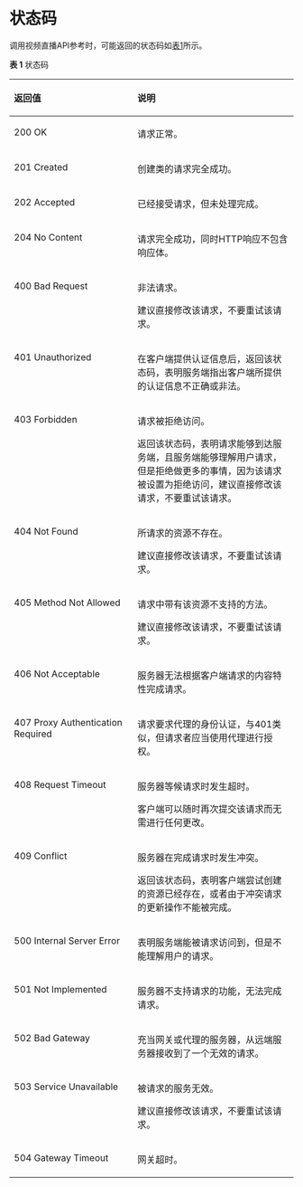 # 状态码<a name="live_03_0021"></a>

调用视频直播API参考时，可能返回的状态码如[表1](#zh-cn_topic_0171576030_zh-cn_topic_0170279165_table3959771693230)所示。

**表 1**  状态码

<a name="zh-cn_topic_0171576030_zh-cn_topic_0170279165_table3959771693230"></a>
<table><thead align="left"><tr id="zh-cn_topic_0171576030_zh-cn_topic_0171781603_zh-cn_topic_0171455008_zh-cn_topic_0170279165_row6565970193230"><th class="cellrowborder" valign="top" width="43.43%" id="mcps1.2.3.1.1"><p id="zh-cn_topic_0171576030_zh-cn_topic_0171781603_zh-cn_topic_0171455008_zh-cn_topic_0170279165_p1683558093230"><a name="zh-cn_topic_0171576030_zh-cn_topic_0171781603_zh-cn_topic_0171455008_zh-cn_topic_0170279165_p1683558093230"></a><a name="zh-cn_topic_0171576030_zh-cn_topic_0171781603_zh-cn_topic_0171455008_zh-cn_topic_0170279165_p1683558093230"></a>返回值</p>
</th>
<th class="cellrowborder" valign="top" width="56.57%" id="mcps1.2.3.1.2"><p id="zh-cn_topic_0171576030_zh-cn_topic_0171781603_zh-cn_topic_0171455008_zh-cn_topic_0170279165_p2150476893230"><a name="zh-cn_topic_0171576030_zh-cn_topic_0171781603_zh-cn_topic_0171455008_zh-cn_topic_0170279165_p2150476893230"></a><a name="zh-cn_topic_0171576030_zh-cn_topic_0171781603_zh-cn_topic_0171455008_zh-cn_topic_0170279165_p2150476893230"></a>说明</p>
</th>
</tr>
</thead>
<tbody><tr id="zh-cn_topic_0171576030_zh-cn_topic_0171781603_zh-cn_topic_0171455008_zh-cn_topic_0170279165_row37203442205431"><td class="cellrowborder" valign="top" width="43.43%" headers="mcps1.2.3.1.1 "><p id="zh-cn_topic_0171576030_zh-cn_topic_0171781603_zh-cn_topic_0171455008_zh-cn_topic_0170279165_p60688829205431"><a name="zh-cn_topic_0171576030_zh-cn_topic_0171781603_zh-cn_topic_0171455008_zh-cn_topic_0170279165_p60688829205431"></a><a name="zh-cn_topic_0171576030_zh-cn_topic_0171781603_zh-cn_topic_0171455008_zh-cn_topic_0170279165_p60688829205431"></a>200 OK</p>
</td>
<td class="cellrowborder" valign="top" width="56.57%" headers="mcps1.2.3.1.2 "><p id="zh-cn_topic_0171576030_zh-cn_topic_0171781603_zh-cn_topic_0171455008_zh-cn_topic_0170279165_p32151471205534"><a name="zh-cn_topic_0171576030_zh-cn_topic_0171781603_zh-cn_topic_0171455008_zh-cn_topic_0170279165_p32151471205534"></a><a name="zh-cn_topic_0171576030_zh-cn_topic_0171781603_zh-cn_topic_0171455008_zh-cn_topic_0170279165_p32151471205534"></a>请求正常。</p>
</td>
</tr>
<tr id="zh-cn_topic_0171576030_zh-cn_topic_0171781603_zh-cn_topic_0171455008_row67486913112"><td class="cellrowborder" valign="top" width="43.43%" headers="mcps1.2.3.1.1 "><p id="zh-cn_topic_0171576030_zh-cn_topic_0171781603_zh-cn_topic_0171455008_p470142172518"><a name="zh-cn_topic_0171576030_zh-cn_topic_0171781603_zh-cn_topic_0171455008_p470142172518"></a><a name="zh-cn_topic_0171576030_zh-cn_topic_0171781603_zh-cn_topic_0171455008_p470142172518"></a>201 Created</p>
</td>
<td class="cellrowborder" valign="top" width="56.57%" headers="mcps1.2.3.1.2 "><p id="zh-cn_topic_0171576030_zh-cn_topic_0171781603_zh-cn_topic_0171455008_p124821815161819"><a name="zh-cn_topic_0171576030_zh-cn_topic_0171781603_zh-cn_topic_0171455008_p124821815161819"></a><a name="zh-cn_topic_0171576030_zh-cn_topic_0171781603_zh-cn_topic_0171455008_p124821815161819"></a>创建类的请求完全成功。</p>
</td>
</tr>
<tr id="zh-cn_topic_0171576030_zh-cn_topic_0171781603_zh-cn_topic_0171455008_row725134131217"><td class="cellrowborder" valign="top" width="43.43%" headers="mcps1.2.3.1.1 "><p id="zh-cn_topic_0171576030_zh-cn_topic_0171781603_zh-cn_topic_0171455008_p1317873811126"><a name="zh-cn_topic_0171576030_zh-cn_topic_0171781603_zh-cn_topic_0171455008_p1317873811126"></a><a name="zh-cn_topic_0171576030_zh-cn_topic_0171781603_zh-cn_topic_0171455008_p1317873811126"></a>202 Accepted</p>
</td>
<td class="cellrowborder" valign="top" width="56.57%" headers="mcps1.2.3.1.2 "><p id="zh-cn_topic_0171576030_zh-cn_topic_0171781603_zh-cn_topic_0171455008_p10147863197"><a name="zh-cn_topic_0171576030_zh-cn_topic_0171781603_zh-cn_topic_0171455008_p10147863197"></a><a name="zh-cn_topic_0171576030_zh-cn_topic_0171781603_zh-cn_topic_0171455008_p10147863197"></a>已经接受请求，但未处理完成。</p>
</td>
</tr>
<tr id="zh-cn_topic_0171576030_zh-cn_topic_0171781603_zh-cn_topic_0171455008_row158201429017"><td class="cellrowborder" valign="top" width="43.43%" headers="mcps1.2.3.1.1 "><p id="zh-cn_topic_0171576030_zh-cn_topic_0171781603_zh-cn_topic_0171455008_p188116420252"><a name="zh-cn_topic_0171576030_zh-cn_topic_0171781603_zh-cn_topic_0171455008_p188116420252"></a><a name="zh-cn_topic_0171576030_zh-cn_topic_0171781603_zh-cn_topic_0171455008_p188116420252"></a>204 No Content</p>
</td>
<td class="cellrowborder" valign="top" width="56.57%" headers="mcps1.2.3.1.2 "><p id="zh-cn_topic_0171576030_zh-cn_topic_0171781603_zh-cn_topic_0171455008_p725110570144"><a name="zh-cn_topic_0171576030_zh-cn_topic_0171781603_zh-cn_topic_0171455008_p725110570144"></a><a name="zh-cn_topic_0171576030_zh-cn_topic_0171781603_zh-cn_topic_0171455008_p725110570144"></a>请求完全成功，同时HTTP响应不包含响应体。</p>
</td>
</tr>
<tr id="zh-cn_topic_0171576030_zh-cn_topic_0171781603_zh-cn_topic_0171455008_zh-cn_topic_0170279165_row6416464893230"><td class="cellrowborder" valign="top" width="43.43%" headers="mcps1.2.3.1.1 "><p id="zh-cn_topic_0171576030_zh-cn_topic_0171781603_zh-cn_topic_0171455008_zh-cn_topic_0170279165_p2995401393230"><a name="zh-cn_topic_0171576030_zh-cn_topic_0171781603_zh-cn_topic_0171455008_zh-cn_topic_0170279165_p2995401393230"></a><a name="zh-cn_topic_0171576030_zh-cn_topic_0171781603_zh-cn_topic_0171455008_zh-cn_topic_0170279165_p2995401393230"></a>400 Bad Request</p>
</td>
<td class="cellrowborder" valign="top" width="56.57%" headers="mcps1.2.3.1.2 "><p id="zh-cn_topic_0171576030_zh-cn_topic_0171781603_zh-cn_topic_0171455008_p6747937181915"><a name="zh-cn_topic_0171576030_zh-cn_topic_0171781603_zh-cn_topic_0171455008_p6747937181915"></a><a name="zh-cn_topic_0171576030_zh-cn_topic_0171781603_zh-cn_topic_0171455008_p6747937181915"></a>非法请求。</p>
<p id="zh-cn_topic_0171576030_zh-cn_topic_0171781603_zh-cn_topic_0171455008_p1874863781920"><a name="zh-cn_topic_0171576030_zh-cn_topic_0171781603_zh-cn_topic_0171455008_p1874863781920"></a><a name="zh-cn_topic_0171576030_zh-cn_topic_0171781603_zh-cn_topic_0171455008_p1874863781920"></a>建议直接修改该请求，不要重试该请求。</p>
</td>
</tr>
<tr id="zh-cn_topic_0171576030_zh-cn_topic_0171781603_zh-cn_topic_0171455008_zh-cn_topic_0170279165_row2609490693230"><td class="cellrowborder" valign="top" width="43.43%" headers="mcps1.2.3.1.1 "><p id="zh-cn_topic_0171576030_zh-cn_topic_0171781603_zh-cn_topic_0171455008_zh-cn_topic_0170279165_p3331262193230"><a name="zh-cn_topic_0171576030_zh-cn_topic_0171781603_zh-cn_topic_0171455008_zh-cn_topic_0170279165_p3331262193230"></a><a name="zh-cn_topic_0171576030_zh-cn_topic_0171781603_zh-cn_topic_0171455008_zh-cn_topic_0170279165_p3331262193230"></a>401 Unauthorized</p>
</td>
<td class="cellrowborder" valign="top" width="56.57%" headers="mcps1.2.3.1.2 "><p id="zh-cn_topic_0171576030_zh-cn_topic_0171781603_zh-cn_topic_0171455008_p1960091652010"><a name="zh-cn_topic_0171576030_zh-cn_topic_0171781603_zh-cn_topic_0171455008_p1960091652010"></a><a name="zh-cn_topic_0171576030_zh-cn_topic_0171781603_zh-cn_topic_0171455008_p1960091652010"></a>在客户端提供认证信息后，返回该状态码，表明服务端指出客户端所提供的认证信息不正确或非法。</p>
</td>
</tr>
<tr id="zh-cn_topic_0171576030_zh-cn_topic_0171781603_zh-cn_topic_0171455008_zh-cn_topic_0170279165_row5860090893230"><td class="cellrowborder" valign="top" width="43.43%" headers="mcps1.2.3.1.1 "><p id="zh-cn_topic_0171576030_zh-cn_topic_0171781603_zh-cn_topic_0171455008_zh-cn_topic_0170279165_p4905314493230"><a name="zh-cn_topic_0171576030_zh-cn_topic_0171781603_zh-cn_topic_0171455008_zh-cn_topic_0170279165_p4905314493230"></a><a name="zh-cn_topic_0171576030_zh-cn_topic_0171781603_zh-cn_topic_0171455008_zh-cn_topic_0170279165_p4905314493230"></a>403 Forbidden</p>
</td>
<td class="cellrowborder" valign="top" width="56.57%" headers="mcps1.2.3.1.2 "><p id="zh-cn_topic_0171576030_zh-cn_topic_0171781603_zh-cn_topic_0171455008_p11638925162018"><a name="zh-cn_topic_0171576030_zh-cn_topic_0171781603_zh-cn_topic_0171455008_p11638925162018"></a><a name="zh-cn_topic_0171576030_zh-cn_topic_0171781603_zh-cn_topic_0171455008_p11638925162018"></a>请求被拒绝访问。</p>
<p id="zh-cn_topic_0171576030_zh-cn_topic_0171781603_zh-cn_topic_0171455008_p136381825102011"><a name="zh-cn_topic_0171576030_zh-cn_topic_0171781603_zh-cn_topic_0171455008_p136381825102011"></a><a name="zh-cn_topic_0171576030_zh-cn_topic_0171781603_zh-cn_topic_0171455008_p136381825102011"></a>返回该状态码，表明请求能够到达服务端，且服务端能够理解用户请求，但是拒绝做更多的事情，因为该请求被设置为拒绝访问，建议直接修改该请求，不要重试该请求。</p>
</td>
</tr>
<tr id="zh-cn_topic_0171576030_zh-cn_topic_0171781603_zh-cn_topic_0171455008_zh-cn_topic_0170279165_row5782639793230"><td class="cellrowborder" valign="top" width="43.43%" headers="mcps1.2.3.1.1 "><p id="zh-cn_topic_0171576030_zh-cn_topic_0171781603_zh-cn_topic_0171455008_zh-cn_topic_0170279165_p5342660393230"><a name="zh-cn_topic_0171576030_zh-cn_topic_0171781603_zh-cn_topic_0171455008_zh-cn_topic_0170279165_p5342660393230"></a><a name="zh-cn_topic_0171576030_zh-cn_topic_0171781603_zh-cn_topic_0171455008_zh-cn_topic_0170279165_p5342660393230"></a>404 Not Found</p>
</td>
<td class="cellrowborder" valign="top" width="56.57%" headers="mcps1.2.3.1.2 "><p id="zh-cn_topic_0171576030_zh-cn_topic_0171781603_zh-cn_topic_0171455008_p1982743192015"><a name="zh-cn_topic_0171576030_zh-cn_topic_0171781603_zh-cn_topic_0171455008_p1982743192015"></a><a name="zh-cn_topic_0171576030_zh-cn_topic_0171781603_zh-cn_topic_0171455008_p1982743192015"></a>所请求的资源不存在。</p>
<p id="zh-cn_topic_0171576030_zh-cn_topic_0171781603_zh-cn_topic_0171455008_p798218432205"><a name="zh-cn_topic_0171576030_zh-cn_topic_0171781603_zh-cn_topic_0171455008_p798218432205"></a><a name="zh-cn_topic_0171576030_zh-cn_topic_0171781603_zh-cn_topic_0171455008_p798218432205"></a>建议直接修改该请求，不要重试该请求。</p>
</td>
</tr>
<tr id="zh-cn_topic_0171576030_zh-cn_topic_0171781603_zh-cn_topic_0171455008_zh-cn_topic_0170279165_row2485259393230"><td class="cellrowborder" valign="top" width="43.43%" headers="mcps1.2.3.1.1 "><p id="zh-cn_topic_0171576030_zh-cn_topic_0171781603_zh-cn_topic_0171455008_zh-cn_topic_0170279165_p6690303593230"><a name="zh-cn_topic_0171576030_zh-cn_topic_0171781603_zh-cn_topic_0171455008_zh-cn_topic_0170279165_p6690303593230"></a><a name="zh-cn_topic_0171576030_zh-cn_topic_0171781603_zh-cn_topic_0171455008_zh-cn_topic_0170279165_p6690303593230"></a>405 Method Not Allowed</p>
</td>
<td class="cellrowborder" valign="top" width="56.57%" headers="mcps1.2.3.1.2 "><p id="zh-cn_topic_0171576030_zh-cn_topic_0171781603_zh-cn_topic_0171455008_p779017359211"><a name="zh-cn_topic_0171576030_zh-cn_topic_0171781603_zh-cn_topic_0171455008_p779017359211"></a><a name="zh-cn_topic_0171576030_zh-cn_topic_0171781603_zh-cn_topic_0171455008_p779017359211"></a>请求中带有该资源不支持的方法。</p>
<p id="zh-cn_topic_0171576030_zh-cn_topic_0171781603_zh-cn_topic_0171455008_p1479013532117"><a name="zh-cn_topic_0171576030_zh-cn_topic_0171781603_zh-cn_topic_0171455008_p1479013532117"></a><a name="zh-cn_topic_0171576030_zh-cn_topic_0171781603_zh-cn_topic_0171455008_p1479013532117"></a>建议直接修改该请求，不要重试该请求。</p>
</td>
</tr>
<tr id="zh-cn_topic_0171576030_zh-cn_topic_0171781603_zh-cn_topic_0171455008_zh-cn_topic_0170279165_row5127752593230"><td class="cellrowborder" valign="top" width="43.43%" headers="mcps1.2.3.1.1 "><p id="zh-cn_topic_0171576030_zh-cn_topic_0171781603_zh-cn_topic_0171455008_zh-cn_topic_0170279165_p5983888593230"><a name="zh-cn_topic_0171576030_zh-cn_topic_0171781603_zh-cn_topic_0171455008_zh-cn_topic_0170279165_p5983888593230"></a><a name="zh-cn_topic_0171576030_zh-cn_topic_0171781603_zh-cn_topic_0171455008_zh-cn_topic_0170279165_p5983888593230"></a>406 Not Acceptable</p>
</td>
<td class="cellrowborder" valign="top" width="56.57%" headers="mcps1.2.3.1.2 "><p id="zh-cn_topic_0171576030_zh-cn_topic_0171781603_zh-cn_topic_0171455008_p14758347162112"><a name="zh-cn_topic_0171576030_zh-cn_topic_0171781603_zh-cn_topic_0171455008_p14758347162112"></a><a name="zh-cn_topic_0171576030_zh-cn_topic_0171781603_zh-cn_topic_0171455008_p14758347162112"></a>服务器无法根据客户端请求的内容特性完成请求。</p>
</td>
</tr>
<tr id="zh-cn_topic_0171576030_zh-cn_topic_0171781603_zh-cn_topic_0171455008_zh-cn_topic_0170279165_row178607993230"><td class="cellrowborder" valign="top" width="43.43%" headers="mcps1.2.3.1.1 "><p id="zh-cn_topic_0171576030_zh-cn_topic_0171781603_zh-cn_topic_0171455008_zh-cn_topic_0170279165_p1045467193230"><a name="zh-cn_topic_0171576030_zh-cn_topic_0171781603_zh-cn_topic_0171455008_zh-cn_topic_0170279165_p1045467193230"></a><a name="zh-cn_topic_0171576030_zh-cn_topic_0171781603_zh-cn_topic_0171455008_zh-cn_topic_0170279165_p1045467193230"></a>407 Proxy Authentication Required</p>
</td>
<td class="cellrowborder" valign="top" width="56.57%" headers="mcps1.2.3.1.2 "><p id="zh-cn_topic_0171576030_zh-cn_topic_0171781603_zh-cn_topic_0171455008_p3846959112212"><a name="zh-cn_topic_0171576030_zh-cn_topic_0171781603_zh-cn_topic_0171455008_p3846959112212"></a><a name="zh-cn_topic_0171576030_zh-cn_topic_0171781603_zh-cn_topic_0171455008_p3846959112212"></a>请求要求代理的身份认证，与401类似，但请求者应当使用代理进行授权。</p>
</td>
</tr>
<tr id="zh-cn_topic_0171576030_zh-cn_topic_0171781603_zh-cn_topic_0171455008_zh-cn_topic_0170279165_row3815364293230"><td class="cellrowborder" valign="top" width="43.43%" headers="mcps1.2.3.1.1 "><p id="zh-cn_topic_0171576030_zh-cn_topic_0171781603_zh-cn_topic_0171455008_zh-cn_topic_0170279165_p343728493230"><a name="zh-cn_topic_0171576030_zh-cn_topic_0171781603_zh-cn_topic_0171455008_zh-cn_topic_0170279165_p343728493230"></a><a name="zh-cn_topic_0171576030_zh-cn_topic_0171781603_zh-cn_topic_0171455008_zh-cn_topic_0170279165_p343728493230"></a>408 Request Timeout</p>
</td>
<td class="cellrowborder" valign="top" width="56.57%" headers="mcps1.2.3.1.2 "><p id="zh-cn_topic_0171576030_zh-cn_topic_0171781603_zh-cn_topic_0171455008_p141211212182319"><a name="zh-cn_topic_0171576030_zh-cn_topic_0171781603_zh-cn_topic_0171455008_p141211212182319"></a><a name="zh-cn_topic_0171576030_zh-cn_topic_0171781603_zh-cn_topic_0171455008_p141211212182319"></a>服务器等候请求时发生超时。</p>
<p id="zh-cn_topic_0171576030_zh-cn_topic_0171781603_zh-cn_topic_0171455008_p11214124236"><a name="zh-cn_topic_0171576030_zh-cn_topic_0171781603_zh-cn_topic_0171455008_p11214124236"></a><a name="zh-cn_topic_0171576030_zh-cn_topic_0171781603_zh-cn_topic_0171455008_p11214124236"></a>客户端可以随时再次提交该请求而无需进行任何更改。</p>
</td>
</tr>
<tr id="zh-cn_topic_0171576030_zh-cn_topic_0171781603_zh-cn_topic_0171455008_zh-cn_topic_0170279165_row2275260493230"><td class="cellrowborder" valign="top" width="43.43%" headers="mcps1.2.3.1.1 "><p id="zh-cn_topic_0171576030_zh-cn_topic_0171781603_zh-cn_topic_0171455008_zh-cn_topic_0170279165_p3102165993230"><a name="zh-cn_topic_0171576030_zh-cn_topic_0171781603_zh-cn_topic_0171455008_zh-cn_topic_0170279165_p3102165993230"></a><a name="zh-cn_topic_0171576030_zh-cn_topic_0171781603_zh-cn_topic_0171455008_zh-cn_topic_0170279165_p3102165993230"></a>409 Conflict</p>
</td>
<td class="cellrowborder" valign="top" width="56.57%" headers="mcps1.2.3.1.2 "><p id="zh-cn_topic_0171576030_zh-cn_topic_0171781603_zh-cn_topic_0171455008_p16011125162316"><a name="zh-cn_topic_0171576030_zh-cn_topic_0171781603_zh-cn_topic_0171455008_p16011125162316"></a><a name="zh-cn_topic_0171576030_zh-cn_topic_0171781603_zh-cn_topic_0171455008_p16011125162316"></a>服务器在完成请求时发生冲突。</p>
<p id="zh-cn_topic_0171576030_zh-cn_topic_0171781603_zh-cn_topic_0171455008_p11601132519235"><a name="zh-cn_topic_0171576030_zh-cn_topic_0171781603_zh-cn_topic_0171455008_p11601132519235"></a><a name="zh-cn_topic_0171576030_zh-cn_topic_0171781603_zh-cn_topic_0171455008_p11601132519235"></a>返回该状态码，表明客户端尝试创建的资源已经存在，或者由于冲突请求的更新操作不能被完成。</p>
</td>
</tr>
<tr id="zh-cn_topic_0171576030_zh-cn_topic_0171781603_zh-cn_topic_0171455008_zh-cn_topic_0170279165_row6621142793230"><td class="cellrowborder" valign="top" width="43.43%" headers="mcps1.2.3.1.1 "><p id="zh-cn_topic_0171576030_zh-cn_topic_0171781603_zh-cn_topic_0171455008_zh-cn_topic_0170279165_p6152536093230"><a name="zh-cn_topic_0171576030_zh-cn_topic_0171781603_zh-cn_topic_0171455008_zh-cn_topic_0170279165_p6152536093230"></a><a name="zh-cn_topic_0171576030_zh-cn_topic_0171781603_zh-cn_topic_0171455008_zh-cn_topic_0170279165_p6152536093230"></a>500 Internal Server Error</p>
</td>
<td class="cellrowborder" valign="top" width="56.57%" headers="mcps1.2.3.1.2 "><p id="zh-cn_topic_0171576030_zh-cn_topic_0171781603_zh-cn_topic_0171455008_p18941140142320"><a name="zh-cn_topic_0171576030_zh-cn_topic_0171781603_zh-cn_topic_0171455008_p18941140142320"></a><a name="zh-cn_topic_0171576030_zh-cn_topic_0171781603_zh-cn_topic_0171455008_p18941140142320"></a>表明服务端能被请求访问到，但是不能理解用户的请求。</p>
</td>
</tr>
<tr id="zh-cn_topic_0171576030_zh-cn_topic_0171781603_zh-cn_topic_0171455008_zh-cn_topic_0170279165_row2326648393230"><td class="cellrowborder" valign="top" width="43.43%" headers="mcps1.2.3.1.1 "><p id="zh-cn_topic_0171576030_zh-cn_topic_0171781603_zh-cn_topic_0171455008_zh-cn_topic_0170279165_p553693693230"><a name="zh-cn_topic_0171576030_zh-cn_topic_0171781603_zh-cn_topic_0171455008_zh-cn_topic_0170279165_p553693693230"></a><a name="zh-cn_topic_0171576030_zh-cn_topic_0171781603_zh-cn_topic_0171455008_zh-cn_topic_0170279165_p553693693230"></a>501 Not Implemented</p>
</td>
<td class="cellrowborder" valign="top" width="56.57%" headers="mcps1.2.3.1.2 "><p id="zh-cn_topic_0171576030_zh-cn_topic_0171781603_zh-cn_topic_0171455008_p13151753192319"><a name="zh-cn_topic_0171576030_zh-cn_topic_0171781603_zh-cn_topic_0171455008_p13151753192319"></a><a name="zh-cn_topic_0171576030_zh-cn_topic_0171781603_zh-cn_topic_0171455008_p13151753192319"></a>服务器不支持请求的功能，无法完成请求。</p>
</td>
</tr>
<tr id="zh-cn_topic_0171576030_zh-cn_topic_0171781603_zh-cn_topic_0171455008_zh-cn_topic_0170279165_row989466493230"><td class="cellrowborder" valign="top" width="43.43%" headers="mcps1.2.3.1.1 "><p id="zh-cn_topic_0171576030_zh-cn_topic_0171781603_zh-cn_topic_0171455008_zh-cn_topic_0170279165_p6327035293230"><a name="zh-cn_topic_0171576030_zh-cn_topic_0171781603_zh-cn_topic_0171455008_zh-cn_topic_0170279165_p6327035293230"></a><a name="zh-cn_topic_0171576030_zh-cn_topic_0171781603_zh-cn_topic_0171455008_zh-cn_topic_0170279165_p6327035293230"></a>502 Bad Gateway</p>
</td>
<td class="cellrowborder" valign="top" width="56.57%" headers="mcps1.2.3.1.2 "><p id="zh-cn_topic_0171576030_zh-cn_topic_0171781603_zh-cn_topic_0171455008_p12235259243"><a name="zh-cn_topic_0171576030_zh-cn_topic_0171781603_zh-cn_topic_0171455008_p12235259243"></a><a name="zh-cn_topic_0171576030_zh-cn_topic_0171781603_zh-cn_topic_0171455008_p12235259243"></a>充当网关或代理的服务器，从远端服务器接收到了一个无效的请求。</p>
</td>
</tr>
<tr id="zh-cn_topic_0171576030_zh-cn_topic_0171781603_zh-cn_topic_0171455008_zh-cn_topic_0170279165_row2029725793230"><td class="cellrowborder" valign="top" width="43.43%" headers="mcps1.2.3.1.1 "><p id="zh-cn_topic_0171576030_zh-cn_topic_0171781603_zh-cn_topic_0171455008_zh-cn_topic_0170279165_p3346514993230"><a name="zh-cn_topic_0171576030_zh-cn_topic_0171781603_zh-cn_topic_0171455008_zh-cn_topic_0170279165_p3346514993230"></a><a name="zh-cn_topic_0171576030_zh-cn_topic_0171781603_zh-cn_topic_0171455008_zh-cn_topic_0170279165_p3346514993230"></a>503 Service Unavailable</p>
</td>
<td class="cellrowborder" valign="top" width="56.57%" headers="mcps1.2.3.1.2 "><p id="zh-cn_topic_0171576030_zh-cn_topic_0171781603_zh-cn_topic_0171455008_p1917623472420"><a name="zh-cn_topic_0171576030_zh-cn_topic_0171781603_zh-cn_topic_0171455008_p1917623472420"></a><a name="zh-cn_topic_0171576030_zh-cn_topic_0171781603_zh-cn_topic_0171455008_p1917623472420"></a>被请求的服务无效。</p>
<p id="zh-cn_topic_0171576030_zh-cn_topic_0171781603_zh-cn_topic_0171455008_p71763343241"><a name="zh-cn_topic_0171576030_zh-cn_topic_0171781603_zh-cn_topic_0171455008_p71763343241"></a><a name="zh-cn_topic_0171576030_zh-cn_topic_0171781603_zh-cn_topic_0171455008_p71763343241"></a>建议直接修改该请求，不要重试该请求。</p>
</td>
</tr>
<tr id="zh-cn_topic_0171576030_zh-cn_topic_0171781603_zh-cn_topic_0171455008_zh-cn_topic_0170279165_row3557635493230"><td class="cellrowborder" valign="top" width="43.43%" headers="mcps1.2.3.1.1 "><p id="zh-cn_topic_0171576030_zh-cn_topic_0171781603_zh-cn_topic_0171455008_zh-cn_topic_0170279165_p6311246093230"><a name="zh-cn_topic_0171576030_zh-cn_topic_0171781603_zh-cn_topic_0171455008_zh-cn_topic_0170279165_p6311246093230"></a><a name="zh-cn_topic_0171576030_zh-cn_topic_0171781603_zh-cn_topic_0171455008_zh-cn_topic_0170279165_p6311246093230"></a>504 Gateway Timeout</p>
</td>
<td class="cellrowborder" valign="top" width="56.57%" headers="mcps1.2.3.1.2 "><p id="zh-cn_topic_0171576030_zh-cn_topic_0171781603_zh-cn_topic_0171455008_zh-cn_topic_0170279165_p1183566393230"><a name="zh-cn_topic_0171576030_zh-cn_topic_0171781603_zh-cn_topic_0171455008_zh-cn_topic_0170279165_p1183566393230"></a><a name="zh-cn_topic_0171576030_zh-cn_topic_0171781603_zh-cn_topic_0171455008_zh-cn_topic_0170279165_p1183566393230"></a>网关超时。</p>
</td>
</tr>
</tbody>
</table>

